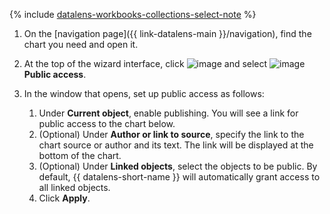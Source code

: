 
{% include [datalens-workbooks-collections-select-note](./datalens-workbooks-collections-select-note.md) %}


1. On the [navigation page]({{ link-datalens-main }}/navigation), find the chart you need and open it.
1. At the top of the wizard interface, click ![image](../../../_assets/console-icons/ellipsis.svg) and select ![image](../../../_assets/console-icons/nodes-right.svg) **Public access**.
1. In the window that opens, set up public access as follows:

   1. Under **Current object**, enable publishing. You will see a link for public access to the chart below.
   1. (Optional) Under **Author or link to source**, specify the link to the chart source or author and its text. The link will be displayed at the bottom of the chart.
   1. (Optional) Under **Linked objects**, select the objects to be public. By default, {{ datalens-short-name }} will automatically grant access to all linked objects.
   1. Click **Apply**.
